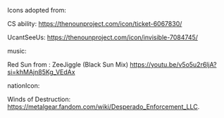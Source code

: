Icons adopted from:

CS ability: https://thenounproject.com/icon/ticket-6067830/

UcantSeeUs: https://thenounproject.com/icon/invisible-7084745/

music: 

Red Sun from : ZeeJiggle (Black Sun Mix) https://youtu.be/v5o5u2r6ljA?si=khMAjn85Kg_VEdAx

nationIcon:

Winds of Destruction: https://metalgear.fandom.com/wiki/Desperado_Enforcement_LLC.
